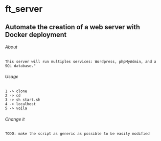 #  ft_server
## Automate the creation of a web server with Docker deployment 

###### About  
```
This server will run multiples services: Wordpress, phpMyAdmin, and a SQL database."
```
###### Usage
```
1 -> clone
2 -> cd
3 -> sh start.sh
4 -> localhost
5 -> voila 
```
###### Change it 
```
TODO: make the script as generic as possible to be easily modified   
```